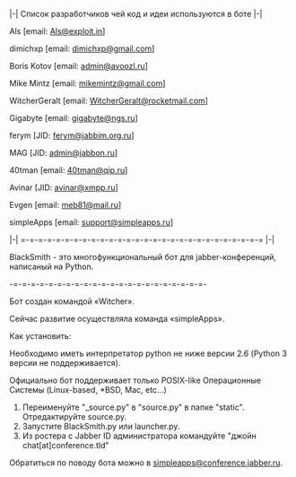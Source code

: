 ﻿|-| Список разработчиков чей код и идеи используются в боте |-|

Als [email: Als@exploit.in]

dimichxp [email: dimichxp@gmail.com]

Boris Kotov [email: admin@avoozl.ru]

Mike Mintz [email: mikemintz@gmail.com]

WitcherGeralt [email: WitcherGeralt@rocketmail.com]

Gigabyte [email: gigabyte@ngs.ru]

ferym [JID: ferym@jabbim.org.ru]

MAG [JID: admin@jabbon.ru]

40tman [email: 40tman@qip.ru]

Avinar [JID: avinar@xmpp.ru]

Evgen [email: meb81@mail.ru]

simpleApps [email: support@simpleapps.ru]

|-| =-=-=-=-=-=-=-=-=-=-=-=-=-=-=-=-=-=-=-=-=-=-=-=-=-=-=-= |-|

BlackSmith - это многофункциональный бот для jabber-конференций, написаный на Python.

-=-=-=-=-=-=-=-=-=-=-=-=-=-=-=-=-=-=-=-=-=-=-

Бот создан командой «Witcher».

Сейчас развитие осуществляла команда «simpleApps». 

Как установить:

Необходимо иметь интерпретатор python не ниже версии 2.6 (Python 3 версии не поддерживается).

Официально бот поддерживает только POSIX-like Операционные Системы (Linux-based, *BSD, Mac, etc...)


1)  Переименуйте "_source.py" в "source.py" в папке "static". Отредактируйте source.py.
2)  Запустите BlackSmith.py или launcher.py.
3)  Из ростера с Jabber ID администратора командуйте "джойн chat[at]conference.tld"

Обратиться по поводу бота можно в simpleapps@conference.jabber.ru.
